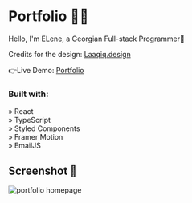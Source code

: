 # Portfolio 👩‍💻

Hello, I'm ELene, a Georgian Full-stack Programmer👋

Credits for the design: [Laaqiq.design](https://www.figma.com/community/file/1063415783897538948)

👉Live Demo: [Portfolio](https://elene.pages.dev/)

### Built with:

&raquo; React <br>
&raquo; TypeScript <br>
&raquo; Styled Components <br>
&raquo; Framer Motion <br>
&raquo; EmailJS <br>

## Screenshot 📸

![portfolio homepage](https://github.com/EleneQ/Hekto---eCommerce-Store/assets/126418804/90d76468-d2a8-4e23-9fdb-f749aa61e8e5)
